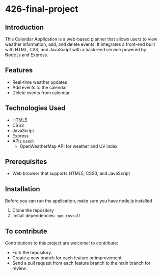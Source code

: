 # 426-final-project

## Introduction
This Calendar Application is a web-based planner that allows users to view weather information, add, and delete events. It integrates a front-end built with HTML, CSS, and JavaScript with a back-end service powered by Node.js and Express.

## Features
- Real-time weather updates
- Add events to the calendar
- Delete events from calendar

## Technologies Used
- HTML5
- CSS3
- JavaScript
- Express
- APIs used:
  - OpenWeatherMap API for weather and UV index

## Prerequisites
- Web browser that supports HTML5, CSS3, and JavaScript

## Installation
Before you can run the application, make sure you have node.js installed

1. Clone the repository
2. Install dependencies: `npm install`

## To contribute
Contributions to this project are welcome! to contribute:
* Fork the repository.
* Create a new branch for each feature or improvement.
* Send a pull request from each feature branch to the main branch for review.
